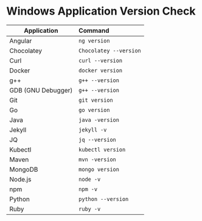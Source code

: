 # Windows Application Version Check

|     Application  |        Command       |
|------------------|:---------------------|
|Angular           |`ng version`          |
|Chocolatey        |`Chocolatey --version`|
|Curl              |`curl --version`      |
|Docker            |`docker version`      |
|g++               |`g++ --version`       |
|GDB (GNU Debugger)|`g++ --version`       |
|Git               |`git version`         |
|Go                |`go version`          |
|Java              |`java -version`       |
|Jekyll            |`jekyll -v`           |
|JQ                |`jq --version`        |
|Kubectl           |`kubectl version`     |
|Maven             |`mvn -version`        |
|MongoDB           |`mongo version`       |
|Node.js           |`node -v`             |
|npm               |`npm -v`              |
|Python            |`python --version`    |
|Ruby              |`ruby -v`             |
